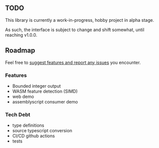 ## TODO

This library is currently a work-in-progress, hobby project in alpha stage.

As such, the interface is subject to change and shift somewhat, until reaching v1.0.0.

## Roadmap
Feel free to [suggest features and report any issues](https://github.com/themattspiral/fast-prng-wasm/issues) you encounter.

### Features
- Bounded integer output
- WASM feature detection (SIMD)
- web demo 
- assemblyscript consumer demo

### Tech Debt
- type definitions
- source typescript conversion
- CI/CD github actions
- tests

